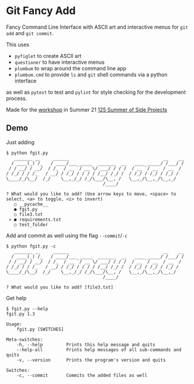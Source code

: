 # Git Fancy Add

Fancy Command Line Interface with ASCII art and interactive menus for `git add` and `git commit`. 

This uses 

* `pyfiglet` to create ASCII art
* `questioner` to have interactive menus
* `plumbum` to wrap around the command line app
* `plumbum.cmd` to provide `ls` and `git` shell commands via a python interface

as well as `pytest` to test and `pylint` for style checking for the development process.

Made for the [workshop](https://125summer.tech/cli) in Summer 21 [125 Summer of Side Projects](https://125summer.tech)

## Demo

Just adding 

```
$ python fgit.py
   _______ __     ______                                    __    __
  / ____(_) /_   / ____/___ _____  _______  __   ____ _____/ /___/ /
 / / __/ / __/  / /_  / __ `/ __ \/ ___/ / / /  / __ `/ __  / __  /
/ /_/ / / /_   / __/ / /_/ / / / / /__/ /_/ /  / /_/ / /_/ / /_/ /
\____/_/\__/  /_/    \__,_/_/ /_/\___/\__, /   \__,_/\__,_/\__,_/
                                     /____/

? What would you like to add? (Use arrow keys to move, <space> to select, <a> to toggle, <i> to invert)
   ○ __pycache__
   ● fgit.py
   ○ file3.txt
 » ● requirements.txt
   ○ test_folder
```

Add and commit as well using the flag `--commit`/`-c`

```
$ python fgit.py -c
   _______ __     ______                                    __    __
  / ____(_) /_   / ____/___ _____  _______  __   ____ _____/ /___/ /
 / / __/ / __/  / /_  / __ `/ __ \/ ___/ / / /  / __ `/ __  / __  /
/ /_/ / / /_   / __/ / /_/ / / / / /__/ /_/ /  / /_/ / /_/ / /_/ /
\____/_/\__/  /_/    \__,_/_/ /_/\___/\__, /   \__,_/\__,_/\__,_/
                                     /____/

? What would you like to add? [file3.txt]
```

Get help

```
$ fgit.py --help
fgit.py 1.3

Usage:
    fgit.py [SWITCHES]

Meta-switches:
    -h, --help         Prints this help message and quits
    --help-all         Prints help messages of all sub-commands and quits
    -v, --version      Prints the program's version and quits

Switches:
    -c, --commit       Commits the added files as well
```



